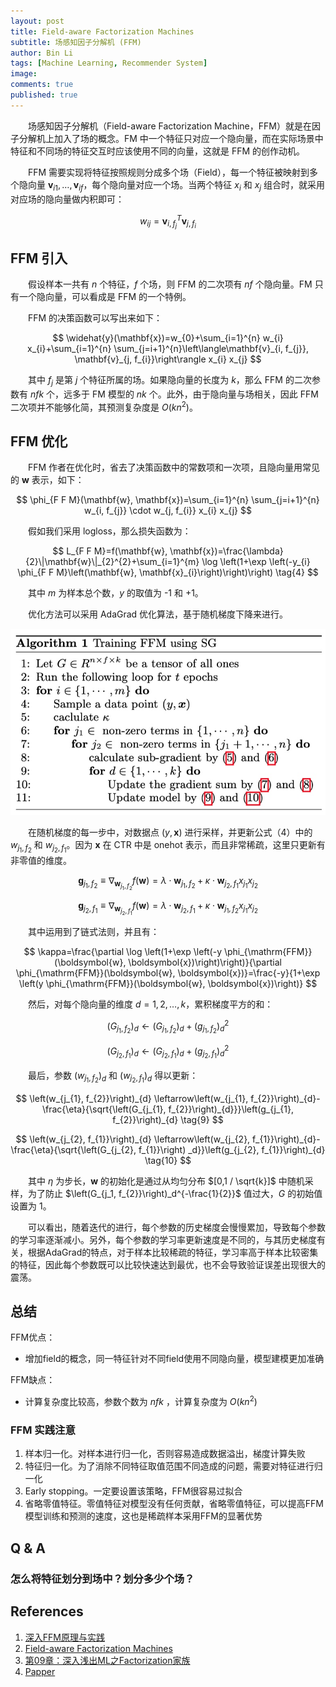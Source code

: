 ```yaml
---
layout: post
title: Field-aware Factorization Machines
subtitle: 场感知因子分解机 (FFM)
author: Bin Li
tags: [Machine Learning, Recommender System]
image: 
comments: true
published: true
---
```


　　场感知因子分解机（Field-aware Factorization Machine，FFM）就是在因子分解机上加入了场的概念。FM 中一个特征只对应一个隐向量，而在实际场景中特征和不同场的特征交互时应该使用不同的向量，这就是 FFM 的创作动机。

　　FFM 需要实现将特征按照规则分成多个场（Field），每一个特征被映射到多个隐向量 $\mathbf{v}_{i 1}, \dots, \mathbf{v}_{i f}$，每个隐向量对应一个场。当两个特征 $x_i$ 和 $x_j$ 组合时，就采用对应场的隐向量做内积即可：

$$
w_{i j}=\mathbf{v}_{i, f_{j}}^{T} \mathbf{v}_{j, f_{i}}
$$

## FFM 引入
　　假设样本一共有 $n$ 个特征，$f$ 个场，则 FFM 的二次项有 $nf$ 个隐向量。FM 只有一个隐向量，可以看成是 FFM 的一个特例。

　　FFM 的决策函数可以写出来如下：

$$
\widehat{y}(\mathbf{x})=w_{0}+\sum_{i=1}^{n} w_{i} x_{i}+\sum_{i=1}^{n} \sum_{j=i+1}^{n}\left\langle\mathbf{v}_{i, f_{j}}, \mathbf{v}_{j, f_{i}}\right\rangle x_{i} x_{j}
$$

　　其中 $f_j$ 是第 $j$ 个特征所属的场。如果隐向量的长度为 $k$，那么 FFM 的二次参数有 $nfk$ 个，远多于 FM 模型的 $nk$ 个。此外，由于隐向量与场相关，因此 FFM 二次项并不能够化简，其预测复杂度是 $O(kn^2)$。


## FFM 优化
　　FFM 作者在优化时，省去了决策函数中的常数项和一次项，且隐向量用常见的 $\mathbf{w}$ 表示，如下：

$$
\phi_{F F M}(\mathbf{w}, \mathbf{x})=\sum_{i=1}^{n} \sum_{j=i+1}^{n} w_{i, f_{j}} \cdot w_{j, f_{i}} x_{i} x_{j}
$$

　　假如我们采用 logloss，那么损失函数为：

$$
L_{F F M}=f(\mathbf{w}, \mathbf{x})=\frac{\lambda}{2}\|\mathbf{w}\|_{2}^{2}+\sum_{i=1}^{m} \log \left(1+\exp \left(-y_{i} \phi_{F F M}\left(\mathbf{w}, \mathbf{x}_{i}\right)\right)\right) \tag{4}
$$

　　其中 $m$ 为样本总个数，$y$ 的取值为 -1 和 +1。

　　优化方法可以采用 AdaGrad 优化算法，基于随机梯度下降来进行。

![](/img/media/15831387863164.jpg)

　　在随机梯度的每一步中，对数据点 $(y, \mathbf{x})$ 进行采样，并更新公式（4）中的 $w_{j_1,f_2}$ 和 $w_{j_2,f_1}$。因为 $\mathbf{x}$ 在 CTR 中是 onehot 表示，而且非常稀疏，这里只更新有非零值的维度。

$$
\boldsymbol{g}_{j_{1}, f_{2}} \equiv \nabla_{\boldsymbol{w}_{j_{1}, f_{2}}} f(\boldsymbol{w})=\lambda \cdot \boldsymbol{w}_{j_{1}, f_{2}}+\kappa \cdot \boldsymbol{w}_{j_{2}, f_{1}} x_{j_{1}} x_{j_{2}} \tag{5}
$$

$$
\boldsymbol{g}_{j_{2}, f_{1}} \equiv \nabla_{\boldsymbol{w}_{j_{2}, f_{1}}} f(\boldsymbol{w})=\lambda \cdot \boldsymbol{w}_{j_{2}, f_{1}}+\kappa \cdot \boldsymbol{w}_{j_{1}, f_{2}} x_{j_{1}} x_{j_{2}} \tag{6}
$$

　　其中运用到了链式法则，并且有：

$$
\kappa=\frac{\partial \log \left(1+\exp \left(-y \phi_{\mathrm{FFM}}(\boldsymbol{w}, \boldsymbol{x})\right)\right)}{\partial \phi_{\mathrm{FFM}}(\boldsymbol{w}, \boldsymbol{x})}=\frac{-y}{1+\exp \left(y \phi_{\mathrm{FFM}}(\boldsymbol{w}, \boldsymbol{x})\right)}
$$

　　然后，对每个隐向量的维度 $d=1,2,\dots,k$，累积梯度平方的和：

$$
\left(G_{j_{1}, f_{2}}\right)_{d} \leftarrow\left(G_{j_{1}, f_{2}}\right)_{d}+\left(g_{j_{1}, f_{2}}\right)_{d}^{2} \tag{7}
$$

$$
\left(G_{j_{2}, f_{1}}\right)_{d} \leftarrow\left(G_{j_{2}, f_{1}}\right)_{d}+\left(g_{j_{2}, f_{1}}\right)_{d}^{2} \tag{8}
$$

　　最后，参数 $\left(w_{j_{1}, f_{2}}\right)_{d}$ 和 $\left(w_{j_{2}, f_{1}}\right)_{d}$ 得以更新：

$$
\left(w_{j_{1}, f_{2}}\right)_{d} \leftarrow\left(w_{j_{1}, f_{2}}\right)_{d}-\frac{\eta}{\sqrt{\left(G_{j_{1}, f_{2}}\right)_{d}}}\left(g_{j_{1}, f_{2}}\right)_{d} \tag{9}
$$

$$
\left(w_{j_{2}, f_{1}}\right)_{d} \leftarrow\left(w_{j_{2}, f_{1}}\right)_{d}-\frac{\eta}{\sqrt{\left(G_{j_{2}, f_{1}}\right) _d}}\left(g_{j_{2}, f_{1}}\right)_{d} \tag{10}
$$

　　其中 $\eta$ 为步长，$\mathbf{w}$ 的初始化是通过从均匀分布 $[0,1 / \sqrt{k}]$ 中随机采样，为了防止 $\left(G_{j_1, f_{2}}\right)_d^{-\frac{1}{2}}$ 值过大，$G$ 的初始值设置为 $1$。

　　可以看出，随着迭代的进行，每个参数的历史梯度会慢慢累加，导致每个参数的学习率逐渐减小。另外，每个参数的学习率更新速度是不同的，与其历史梯度有关，根据AdaGrad的特点，对于样本比较稀疏的特征，学习率高于样本比较密集的特征，因此每个参数既可以比较快速达到最优，也不会导致验证误差出现很大的震荡。


## 总结
FFM优点：
* 增加field的概念，同一特征针对不同field使用不同隐向量，模型建模更加准确

FFM缺点：
* 计算复杂度比较高，参数个数为 $nfk$ ，计算复杂度为 $O(kn^2)$

### FFM 实践注意
1. 样本归一化。对样本进行归一化，否则容易造成数据溢出，梯度计算失败
2. 特征归一化。为了消除不同特征取值范围不同造成的问题，需要对特征进行归一化
3. Early stopping。一定要设置该策略，FFM很容易过拟合
4. 省略零值特征。零值特征对模型没有任何贡献，省略零值特征，可以提高FFM模型训练和预测的速度，这也是稀疏样本采用FFM的显著优势

## Q & A
### 怎么将特征划分到场中？划分多少个场？


## References
1. [深入FFM原理与实践](https://tech.meituan.com/deep_understanding_of_ffm_principles_and_practices.html)
2. [Field-aware Factorization Machines](https://www.csie.ntu.edu.tw/~r01922136/slides/ffm.pdf)
3. [第09章：深入浅出ML之Factorization家族](http://www.52caml.com/head_first_ml/ml-chapter9-factorization-family/)
4. [Papper](/assets/papers/ffm.pdf)